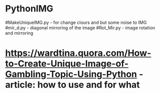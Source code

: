 # PythonIMG
#MakeUniqueIMG.py - for change clours and but some noise to IMG
#mir_d.py - diagonal mirroring of the image
#Rot_Mir.py - image rotation and mirroring
# https://wardtina.quora.com/How-to-Create-Unique-Image-of-Gambling-Topic-Using-Python - article: how to use and for what
